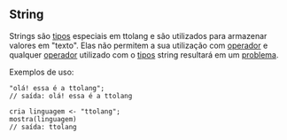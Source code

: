 ## String

Strings são [tipos](tipos) especiais em ttolang e são utilizados para armazenar valores em "texto". Elas não permitem a sua utilização com [operador](operadores) e qualquer [operador](operadores) utilizado com o [tipos](tipos) string resultará em um [problema](problema). 

Exemplos de uso:
 ```
"olá! essa é a ttolang";
// saída: olá! essa é a ttolang

cria linguagem <- "ttolang";
mostra(linguagem)
// saída: ttolang
```
